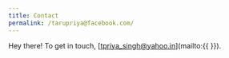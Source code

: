 ```yaml
---
title: Contact
permalink: /tarupriya@facebook.com/
---
```


Hey there! To get in touch, [tpriya_singh@yahoo.in](mailto:{{  }}).
